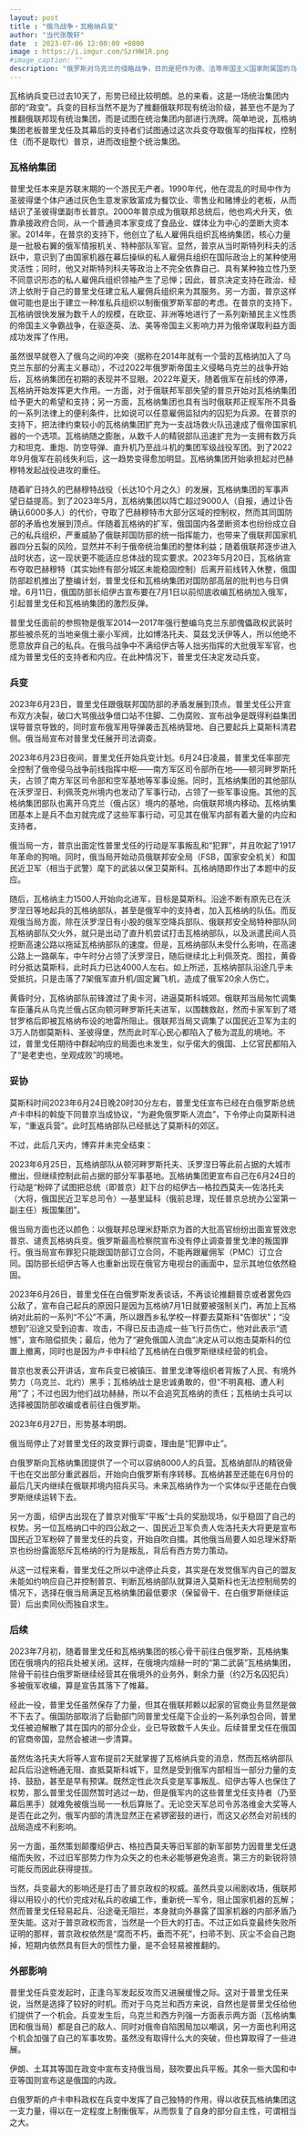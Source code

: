 ```yaml
---
layout: post
title : "俄乌战争・瓦格纳兵变"
author: "当代张敬轩"
date  : 2023-07-06 12:00:00 +0800
image : https://i.imgur.com/SzrHW1R.png
#image_caption: ""
description: "俄罗斯对乌克兰的侵略战争，目的是把作为德、法等帝国主义国家附属国的乌克兰的全部或局部重新纳入俄罗斯帝国主义的控制下，乃至于进一步变成殖民地。"
---
```


瓦格纳兵变已过去10天了，形势已经比较明朗。总的来看，这是一场统治集团内部的“政变”。兵变的目标当然不是为了推翻俄联邦现有统治阶级，甚至也不是为了推翻俄联邦现有统治集团，而是试图在统治集团内部进行洗牌。简单地说，瓦格纳集团老板普里戈任及其幕后的支持者们试图通过这次兵变夺取俄军的指挥权，控制住（而不是取代）普京，进而改组整个统治集团。

<!--more-->

### 瓦格纳集团

普里戈任本来是苏联末期的一个游民无产者。1990年代，他在混乱的时局中作为圣彼得堡个体户通过灰色生意发家致富成为餐饮业、零售业和赌博业的老板，从而结识了圣彼得堡副市长普京。2000年普京成为俄联邦总统后，他也鸡犬升天，依靠承接政府合同，从一个普通资本家变成了食品业、媒体业为中心的垄断大资本家。2014年，在普京的支持下，他创立了私人雇佣兵组织瓦格纳集团，核心力量是一批极右翼的俄军情报机关、特种部队军官。显然，普京从当时斯特列科夫的活跃中，意识到了由国家机器在幕后操纵的私人雇佣兵组织在国际政治上的某种使用灵活性；同时，他又对斯特列科夫等政治上不完全依靠自己、具有某种独立性乃至不同意识形态的私人雇佣兵组织领袖产生了忌惮；因此，普京决定支持在政治、经济上依附于自己的普里戈任建立私人雇佣兵组织来为其服务。另一方面，普京这样做可能也是出于建立一种准私兵组织以制衡俄罗斯军部的考虑。在普京的支持下，瓦格纳很快发展为数千人的规模，在欧亚、非洲等地进行了一系列新殖民主义性质的帝国主义争霸战争，在驱逐英、法、美等帝国主义影响力并为俄帝谋取利益方面成功发挥了作用。

虽然很早就卷入了俄乌之间的冲突（据称在2014年就有一个营的瓦格纳加入了乌克兰东部的分离主义暴动），不过2022年俄罗斯帝国主义侵略乌克兰的战争开始后，瓦格纳集团在初期的表现并不显眼。2022年夏天，随着俄军在前线的停滞，瓦格纳开始发挥更大作用。一方面，对于俄联邦军部失望的普京开始对瓦格纳集团给予更大的希望和支持；另一方面，瓦格纳集团也具有当时俄联邦正规军所不具备的一系列法律上的便利条件，比如说可以任意雇佣监狱内的囚犯为兵源。在普京的支持下，把法律约束较小的瓦格纳集团扩充为一支战场救火队迅速成了俄帝国家机器的一个选项。瓦格纳随之膨胀，从数千人的精锐部队迅速扩充为一支拥有数万兵力和坦克、重炮、防空导弹、直升机乃至战斗机的集团军级战役军团。到了2022年9月俄军在前线失利后，这一趋势变得愈加明显。瓦格纳集团开始承担起对巴赫穆特发起战役进攻的重任。

随着旷日持久的巴赫穆特战役（长达10个月之久）的发展，瓦格纳集团的军事声望日益提高。到了2023年5月，瓦格纳集团以阵亡超过9000人（自报，通过讣告确认6000多人）的代价，夺取了巴赫穆特市大部分区域的控制权，然而其同国防部的矛盾也发展到顶点。伴随着瓦格纳的扩军，俄国国内各垄断资本也纷纷成立自己的私兵组织，严重威胁了俄联邦国防部的统一指挥能力，也带来了俄联邦国家机器四分五裂的风险，显然并不利于俄帝统治集团的整体利益；随着俄联邦逐步进入战时状态，这一现状更不能适应总体战的现实要求。2023年5月20日，瓦格纳宣布夺取巴赫穆特（其实始终有部分城区未能稳固控制）后离开前线转入休整，俄国防部趁机推出了整编计划，普里戈任和瓦格纳集团对国防部高层的批判也与日俱增。6月11日，俄国防部长绍伊古宣布要在7月1日以前彻底收编瓦格纳加入俄军，引起普里戈任和瓦格纳集团的激烈反弹。

普里戈任面前的参照物是俄军2014—2017年强行整编乌克兰东部傀儡政权武装时那些被杀死的当地亲俄土豪小军阀，比如博洛托夫、莫兹戈沃伊等人，所以他绝不愿意放弃自己的私兵。在俄乌战争中不满绍伊古等人拙劣指挥的大批俄军军官，也成为普里戈任的支持者和内应。在此种情况下，普里戈任决定发动兵变。


### 兵变

2023年6月23日，普里戈任跟俄联邦国防部的矛盾发展到顶点。普里戈任公开宣布双方决裂，破口大骂俄战争借口站不住脚、二伪腐败、宣布战争是既得利益集团误导普京导致的，同时宣布俄军用导弹袭击瓦格纳营地、自己要起兵上莫斯科清君侧。俄当局宣布对普里戈任展开司法调查。

2023年6月23日夜间，普里戈任开始兵变计划。6月24日凌晨，普里戈任率部完全控制了俄帝侵乌战争前线指挥中枢——南方军区司令部所在地——顿河畔罗斯托夫，占领了南方军区司令部和空军基地等军事设施。同时，瓦格纳集团的其他部队在沃罗涅日、利佩茨克州境内也发动了军事行动，占领了一些军事设施。其他的瓦格纳集团部队也离开乌克兰（俄占区）境内的基地，向俄联邦境内移动。瓦格纳集团基本上是兵不血刃就完成了这些军事行动，可见其在俄军内部有着大量的内应和支持者。

俄当局一方，普京出面定性普里戈任的行动是军事叛乱和“犯罪”，并且吹起了1917年革命的狗哨。同时，俄当局开始动员俄联邦安全局（FSB，国家安全机关）和国民近卫军（相当于武警）麾下的武装以保卫莫斯科。瓦格纳随即作出了本题中的反应。

随后，瓦格纳主力1500人开始向北进军，目标是莫斯科。沿途不断有原先已在沃罗涅日等地起兵的瓦格纳部队，甚至是俄军中的支持者，加入瓦格纳的队伍。而反观俄当局方面，除在沃罗涅日有小股的俄军空降兵部队、俄联邦安全局特种部队同瓦格纳部队交火外，就只是出动了直升机尝试打击瓦格纳部队，以及派遣民间人员挖断高速公路以拖延瓦格纳部队的速度。但是，瓦格纳部队未受什么影响，在高速公路上一路飙车，中午时分占领了沃罗涅日，随后继续北上利佩茨克、图拉，黄昏时分抵达莫斯科，此时兵力已达4000人左右。如上所述，瓦格纳部队沿途几乎未受抵抗，只是击落了7架俄军直升机/固定翼飞机，造成了俄军20余人伤亡。

黄昏时分，瓦格纳部队前锋渡过了奥卡河，进逼莫斯科城郊。俄联邦当局匆忙调集车臣藩兵从乌克兰俄占区向顿河畔罗斯托夫进军，以围魏救赵，然而卡家军到了塔甘罗格后即被瓦格纳布设的地雷所阻止。俄联邦当局又调集了以国民近卫军为主的3万人防御莫斯科、圣彼得堡，然而此时军心民心都陷入了极为混乱的境地。不过，普里戈任期待中群起响应的局面也未发生，似乎偌大的俄国、上亿官民都陷入了“是老吏也，坐观成败”的境地。


### 妥协

莫斯科时间2023年6月24日晚20时30分左右，普里戈任宣布已经在白俄罗斯总统卢卡申科的斡旋下同普京当成协议，“为避免俄罗斯人流血”，下令停止向莫斯科进军，“重返兵营”。此时瓦格纳部队已经抵达了莫斯科的郊区。

不过，此后几天内，博弈并未完全结束：

2023年6月25日，瓦格纳部队从顿河畔罗斯托夫、沃罗涅日等此前占据的大城市撤出，但继续控制此前占据的部分军事基地。瓦格纳集团更宣布自己在6月24日的行动是“粉碎了试图把总统（即普京）赶下台的绍伊古—格拉西莫夫—佐洛托夫（大将，俄国民近卫军总司令）—基里延科（俄前总理，现任普京总统办公室第一副主任）叛国集团”。

俄当局方面也还以颜色：以俄联邦总理米舒斯京为首的大批高官纷纷出面宣誓效忠普京、谴责瓦格纳兵变。俄罗斯最高检察院宣布没有停止调查普里戈津的叛国罪行。俄当局宣布罪犯只能跟国防部订立合同，不能再跟雇佣军（PMC）订立合同。国防部长绍伊古等人也重新出现在俄官方电视台的画面中，显示其地位依然稳固。

2023年6月26日，普里戈任在白俄罗斯发表谈话，不再谈论推翻普京或者罢免四公敌了，宣布自己起兵的原因只是因为瓦格纳7月1日就要被强制关门，再加上瓦格纳对此前的一系列“不公”不满，所以跟西乡私学校一样要去莫斯科“告御状”；“没想到”沿途又受到迫害、攻击，不得已反击造成一些飞行员伤亡，他对此表示“遗憾”，宣布赔偿损失；最后，他为了“避免俄国人流血”决定从可以炮击莫斯科的位置上撤离，同时也是因为卢卡申科给了瓦格纳在白俄罗斯继续经营的机会。

普京也发表公开讲话，宣布兵变已被镇压、普里戈津等组织者背叛了人民、有境外势力（乌克兰、北约）黑手；瓦格纳战士是忠诚勇敢的，但“不明真相、遭人利用”了；不过也因为他们战功赫赫，所以不会追究瓦格纳的责任；瓦格纳士兵可以选择被国防部收编或者前往白俄罗斯。

2023年6月27日，形势基本明朗。

俄当局停止了对普里戈任的政变罪行调查，理由是“犯罪中止”。

白俄罗斯向瓦格纳集团提供了一个可以容纳8000人的兵营。瓦格纳部队的精锐骨干也在交出部分重武器后，开始向白俄罗斯有序转移。瓦格纳甚至还能在6月份的最后几天内继续在俄联邦境内招兵买马。未来瓦格纳作为一个实体似乎还能在白俄罗斯继续运转下去。

另一方面，绍伊古出现在了普京对俄军“平叛”士兵的奖励现场，似乎稳固了自己的权势。另一位瓦格纳口中的四公敌之一、国民近卫军负责人佐洛托夫大将更是宣布国民近卫军粉碎了普里戈任的兵变，开始自吹自擂。其他俄当局要人如总理米舒斯京也纷纷露面怒斥瓦格纳的行为是叛乱，背后有西方势力策动。

从这一过程来看，普里戈任之所以中途停止兵变，其实是在发觉俄军内自己的盟友未能如约响应自己并控制普京、判断瓦格纳部队就算进入莫斯科也无法控制局势的情况下，选择在俄当局满足瓦格纳集团最低要求（保留骨干、在白俄罗斯继续运营）后出卖同伙而独自求生。


### 后续

2023年7月初，随着普里戈任和瓦格纳集团的核心骨干前往白俄罗斯，瓦格纳集团在俄境内的招兵处被关闭。这样，在俄境内煊赫一时的“第二武装”瓦格纳集团，除骨干前往白俄罗斯继续经营其在俄境外的业务外，剩余力量（约2万名囚犯兵）多被俄军收编，算是宣告其落下了帷幕。

经此一役，普里戈任虽然保存了力量，但其在俄联邦赖以起家的官商业务显然是做不下去了。俄国防部取消了后勤部门同普里戈任麾下企业的一系列承包合同，普里戈任被迫解散了其在国内的部分企业，业已导致数千人失业。后续普里戈任在俄国的官商帝国，显然会被进一步清算。

虽然佐洛托夫大将等人宣布提前2天就掌握了瓦格纳兵变的消息，然而瓦格纳部队起兵后沿途畅通无阻、直抵莫斯科城下，显然是受到俄军内部相当一部分力量的支持、鼓励，甚至是早有预谋。既然定性此次兵变是军事叛乱、绍伊古等人也保住了权势，那么普里戈任固然暂时逃过一劫，但是俄军内的这些普里戈任支持者（乃至幕后黑手）就难免被俄当局一一秋后算账了。无论空天军总司令苏洛维金大奖等人是否在此之列，俄军内部的清洗显然正在紧锣密鼓的进行，而这又必然会对前线的战局造成不利影响。

另一方面，虽然策划颠覆绍伊古、格拉西莫夫等旧军部的新军部势力因普里戈任退缩而失败，不过旧军部势力作为众矢之的也未必能够避免追责。第三方的新锐将领可能反而因此获得提拔。

当然，兵变最大的影响还是打击了普京政权的权威。虽然兵变以闹剧收场，俄联邦得以用较小的代价完成对私兵的收编工作，重新统一军令，阻止国家机器的瓦解；然而普里戈任轻易起兵、沿途毫无阻拦，本身就向外暴露了国家机器的内部矛盾乃至失能。这对于普京政权而言，当然是一个巨大的打击。不过正如兵变最终失败所证明的那样，普京政权依然是“腐而不朽，垂而不死”，扫帚不到、灰尘不会自己跑掉，短期内依然具有巨大的惯性力量，是不会轻易被推翻的。


### 外部影响

普里戈任兵变发起时，正逢乌军发起反攻而又进展缓慢之际。这对于普里戈任来说，当然是选择了较好的时机。而对于乌克兰和西方来说，自然也是普里戈任给他们提供了一个机会。兵变发生后，乌克兰和西方列强一方面表示两方面（瓦格纳集团和俄当局）都是自己的敌人、同时对俄帝自陷困局加以嘲讽，另一方面也利用这个机会加强了自己的军事攻势。虽然没有取得什么大的突破，但也算取得了一些进展。

伊朗、土耳其等国在政变中宣布支持俄当局，鼓吹要出兵平叛。其余一些大国和中亚等国则宣布这是俄国的内政。

白俄罗斯的卢卡申科政权在兵变中发挥了自己独特的作用，得以收获瓦格纳集团这一支力量，得以在一定程度上制衡俄军，从而恢复了自身的部分自主性，可谓相当之大。

<!--END-->